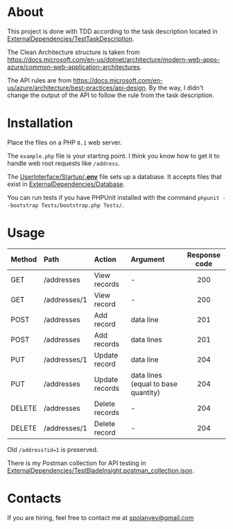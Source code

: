 # About

This project is done with TDD according to the task description located in [ExternalDependencies/TestTaskDescription](ExternalDependencies/TestTaskDescription).

The Clean Architecture structure is taken from https://docs.microsoft.com/en-us/dotnet/architecture/modern-web-apps-azure/common-web-application-architectures.

The API rules are from https://docs.microsoft.com/en-us/azure/architecture/best-practices/api-design. By the way, I didn't change the output of the API to follow the rule from the task description.

# Installation

Place the files on a PHP `8.1` web server.

The `example.php` file is your starting point. I think you know how to get it to handle web root requests like `/address`.

The [UserInterface/Startup/__.env__](UserInterface/Startup/.env) file sets up a database. It accepts files that exist in [ExternalDependencies/Database](ExternalDependencies/Database).

You can run tests if you have PHPUnit installed with the command `phpunit --bootstrap Tests/bootstrap.php Tests/`.

# Usage

| Method   | Path         | Action         | Argument                             | Response code |
|:---------|:-------------|:---------------|:-------------------------------------|:-------------:|
| GET      | /addresses   | View records   | -                                    |      200      |
| GET      | /addresses/1 | View record    | -                                    |      200      |
| POST     | /addresses   | Add record     | data line                            |      201      |
| POST     | /addresses   | Add records    | data lines                           |      201      |
| PUT      | /addresses/1 | Update record  | data line                            |      204      |
| PUT      | /addresses   | Update records | data lines (equal to base quantity)  |      204      |
| DELETE   | /addresses   | Delete records | -                                    |      204      |
| DELETE   | /addresses/1 | Delete record  | -                                    |      204      |

Old `/address?id=1` is preserved.

There is my Postman collection for API testing in [ExternalDependencies/TestBladeInsight.postman_collection.json](ExternalDependencies/TestBladeInsight.postman_collection.json).

# Contacts

If you are hiring, feel free to contact me at [spolanyev@gmail.com](mailto:spolanyev@gmail.com?subject=PHP)

